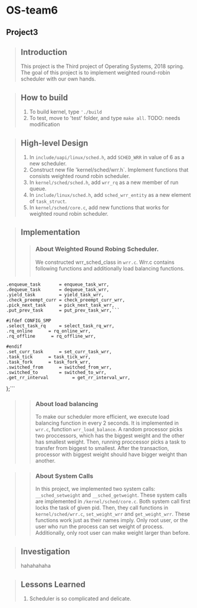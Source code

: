 OS-team6
========
Project3
--------

> ## Introduction
>  This project is the Third project of Operating Systems, 2018 spring.
> The goal of this project is to implement weighted round-robin scheduler with our own hands. 

> ## How to build
> 1. To build kernel, type `'./build`
> 2. To test, move to 'test' folder, and type `make all`.
> TODO: needs modification

> ## High-level Design
> 1. In `include/uapi/linux/sched.h`, add `SCHED_WRR` in value of 6 as a new scheduler. 
> 2. Construct new file 'kernel/sched/wrr.h`. Implement functions that consists weighted round robin scheduler.
> 3. In `kernel/sched/sched.h`, add `wrr_rq` as a new member of run queue.
> 4. In `include/linux/sched.h`, add `sched_wrr_entity` as a new element of `task_struct`.
> 5. In `kernel/sched/core.c`, add new functions that works for weighted round robin scheduler.

> ## Implementation
> > ### About Weighted Round Robing Scheduler.
> > We constructed wrr_sched_class in `wrr.c`. Wrr.c contains following functions and additionally load balancing functions.
> >	```.next       		= &fair_sched_class,
	.enqueue_task       = enqueue_task_wrr,
	.dequeue_task       = dequeue_task_wrr,
	.yield_task         = yield_task_wrr,
	.check_preempt_curr = check_preempt_curr_wrr,
	.pick_next_task     = pick_next_task_wrr,
	.put_prev_task      = put_prev_task_wrr,```
	
	#ifdef CONFIG_SMP
	.select_task_rq     = select_task_rq_wrr,
	.rq_online      = rq_online_wrr,
	.rq_offline      = rq_offline_wrr,
	
	#endif
	.set_curr_task      = set_curr_task_wrr,
	.task_tick      = task_tick_wrr,
	.task_fork      = task_fork_wrr,
	.switched_from      = switched_from_wrr,
	.switched_to        = switched_to_wrr,
	.get_rr_interval         = get_rr_interval_wrr,
};```

> > ### About load balancing
> >  To make our scheduler more efficient, we execute load balancing function in every 2 seconds. It is implemented in `wrr.c`, function `wrr_load_balance`. A random processor picks two proccessors, which has the biggest weight and the other has smallest weight. Then, running proccessor picks a task to transfer from biggest to smallest. After the transaction, processor with biggest weight should have bigger weight than another. 

> > ### About System Calls
> > In this project, we implemented two system calls: `__sched_setweight` and `__sched_getweight`. These system calls are implemented in `/kernel/sched/core.c`. Both system call first locks the task of given pid. Then, they call functions in `kernel/sched/wrr.c`, `set_weight_wrr` and `get_weight_wrr`. These functions work just as their names imply. Only root user, or the user who run the process can set weight of process. Additionally, only root user can make weight larger than before.

> ## Investigation
> hahahahaha 

> ## Lessons Learned
> 1. Scheduler is so complicated and delicate.

